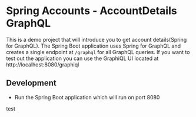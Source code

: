 # Spring Accounts - AccountDetails GraphQL

This is a demo project that will introduce you to get account details(Spring for GraphQL). 
The Spring Boot application uses Spring for GraphQL and creates a single endpoint at `/graphql` for all GraphQL queries.
If you want to test out the application you can use the GraphiQL UI located at http://localhost:8080/graphiql


## Development 

- Run the Spring Boot application which will run on port 8080

test
